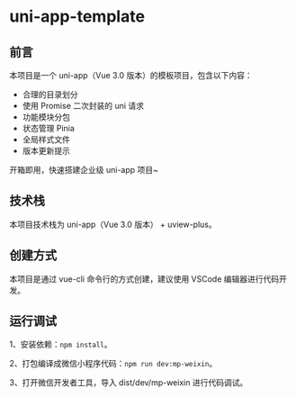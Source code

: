 # uni-app-template

## 前言
本项目是一个 uni-app（Vue 3.0 版本）的模板项目，包含以下内容：
- 合理的目录划分
- 使用 Promise 二次封装的 uni 请求
- 功能模块分包
- 状态管理 Pinia
- 全局样式文件
- 版本更新提示

开箱即用，快速搭建企业级 uni-app 项目~


## 技术栈
本项目技术栈为 uni-app（Vue 3.0 版本） + uview-plus。

## 创建方式
本项目是通过 vue-cli 命令行的方式创建，建议使用 VSCode 编辑器进行代码开发。

## 运行调试
1、安装依赖：`npm install`。

2、打包编译成微信小程序代码：`npm run dev:mp-weixin`。

3、打开微信开发者工具，导入 dist/dev/mp-weixin 进行代码调试。

